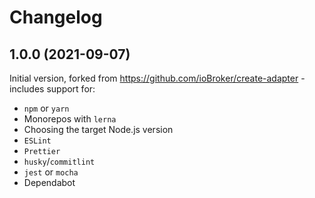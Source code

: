 # Changelog

<!--
	Placeholder for the next version:
	## __WORK IN PROGRESS__
	(at the beginning of a new line )
-->
## 1.0.0 (2021-09-07)
Initial version, forked from https://github.com/ioBroker/create-adapter - includes support for:
* `npm` or `yarn`
* Monorepos with `lerna`
* Choosing the target Node.js version
* `ESLint`
* `Prettier`
* `husky`/`commitlint`
* `jest` or `mocha`
* Dependabot

